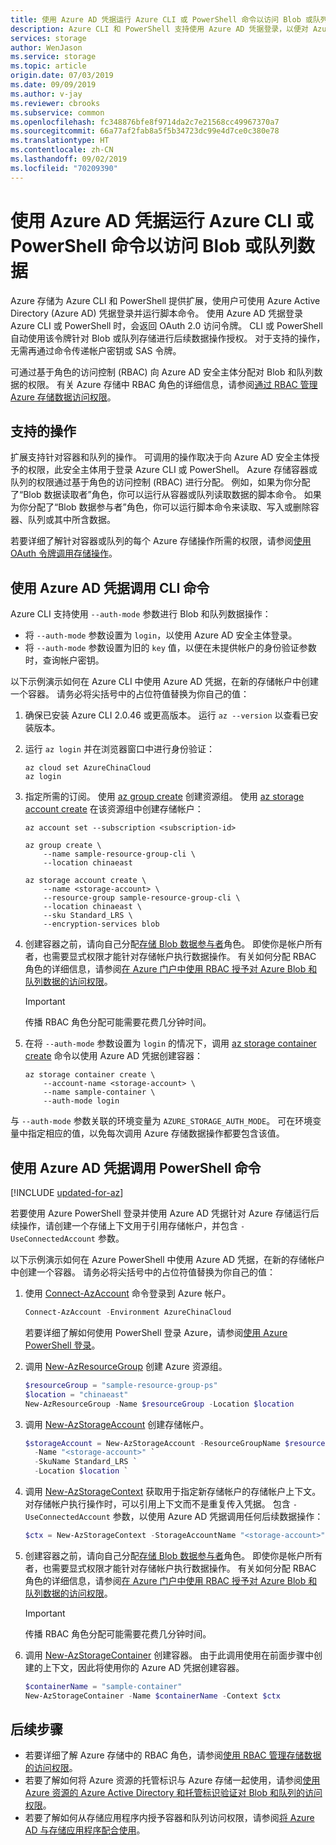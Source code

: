 ```yaml
---
title: 使用 Azure AD 凭据运行 Azure CLI 或 PowerShell 命令以访问 Blob 或队列数据 | Microsoft Docs
description: Azure CLI 和 PowerShell 支持使用 Azure AD 凭据登录，以便对 Azure 存储 Blob 和队列数据运行命令。 针对该会话提供了一个访问令牌，该访问令牌用于授权调用操作。 权限取决于分配给 Azure AD 安全主体的 RBAC 角色。
services: storage
author: WenJason
ms.service: storage
ms.topic: article
origin.date: 07/03/2019
ms.date: 09/09/2019
ms.author: v-jay
ms.reviewer: cbrooks
ms.subservice: common
ms.openlocfilehash: fc348876bfe8f9714da2c7e21568cc49967370a7
ms.sourcegitcommit: 66a77af2fab8a5f5b34723dc99e4d7ce0c380e78
ms.translationtype: HT
ms.contentlocale: zh-CN
ms.lasthandoff: 09/02/2019
ms.locfileid: "70209390"
---
```

# <a name="run-azure-cli-or-powershell-commands-with-azure-ad-credentials-to-access-blob-or-queue-data"></a>使用 Azure AD 凭据运行 Azure CLI 或 PowerShell 命令以访问 Blob 或队列数据

Azure 存储为 Azure CLI 和 PowerShell 提供扩展，使用户可使用 Azure Active Directory (Azure AD) 凭据登录并运行脚本命令。 使用 Azure AD 凭据登录 Azure CLI 或 PowerShell 时，会返回 OAuth 2.0 访问令牌。 CLI 或 PowerShell 自动使用该令牌针对 Blob 或队列存储进行后续数据操作授权。 对于支持的操作，无需再通过命令传递帐户密钥或 SAS 令牌。

可通过基于角色的访问控制 (RBAC) 向 Azure AD 安全主体分配对 Blob 和队列数据的权限。 有关 Azure 存储中 RBAC 角色的详细信息，请参阅[通过 RBAC 管理 Azure 存储数据访问权限](storage-auth-aad-rbac.md)。

## <a name="supported-operations"></a>支持的操作

扩展支持针对容器和队列的操作。 可调用的操作取决于向 Azure AD 安全主体授予的权限，此安全主体用于登录 Azure CLI 或 PowerShell。 Azure 存储容器或队列的权限通过基于角色的访问控制 (RBAC) 进行分配。 例如，如果为你分配了“Blob 数据读取者”角色，你可以运行从容器或队列读取数据的脚本命令。  如果为你分配了“Blob 数据参与者”角色，你可以运行脚本命令来读取、写入或删除容器、队列或其中所含数据。  

若要详细了解针对容器或队列的每个 Azure 存储操作所需的权限，请参阅[使用 OAuth 令牌调用存储操作](https://docs.microsoft.com/rest/api/storageservices/authenticate-with-azure-active-directory#call-storage-operations-with-oauth-tokens)。  

## <a name="call-cli-commands-using-azure-ad-credentials"></a>使用 Azure AD 凭据调用 CLI 命令

Azure CLI 支持使用 `--auth-mode` 参数进行 Blob 和队列数据操作：

- 将 `--auth-mode` 参数设置为 `login`，以使用 Azure AD 安全主体登录。
- 将 `--auth-mode` 参数设置为旧的 `key` 值，以便在未提供帐户的身份验证参数时，查询帐户密钥。 

以下示例演示如何在 Azure CLI 中使用 Azure AD 凭据，在新的存储帐户中创建一个容器。 请务必将尖括号中的占位符值替换为你自己的值： 

1. 确保已安装 Azure CLI 2.0.46 或更高版本。 运行 `az --version` 以查看已安装版本。

1. 运行 `az login` 并在浏览器窗口中进行身份验证： 

    ```azurecli
    az cloud set AzureChinaCloud
    az login
    ```

1. 指定所需的订阅。 使用 [az group create](/cli/group?view=azure-cli-latest#az-group-create) 创建资源组。 使用 [az storage account create](/cli/storage/account?view=azure-cli-latest#az-storage-account-create) 在该资源组中创建存储帐户： 

    ```azurecli
    az account set --subscription <subscription-id>

    az group create \
        --name sample-resource-group-cli \
        --location chinaeast

    az storage account create \
        --name <storage-account> \
        --resource-group sample-resource-group-cli \
        --location chinaeast \
        --sku Standard_LRS \
        --encryption-services blob
    ```

1. 创建容器之前，请向自己分配[存储 Blob 数据参与者](../../role-based-access-control/built-in-roles.md#storage-blob-data-contributor)角色。 即使你是帐户所有者，也需要显式权限才能针对存储帐户执行数据操作。 有关如何分配 RBAC 角色的详细信息，请参阅[在 Azure 门户中使用 RBAC 授予对 Azure Blob 和队列数据的访问权限](storage-auth-aad-rbac.md)。

    > [!IMPORTANT]
    > 传播 RBAC 角色分配可能需要花费几分钟时间。

1. 在将 `--auth-mode` 参数设置为 `login` 的情况下，调用 [az storage container create](/cli/storage/container?view=azure-cli-latest#az-storage-container-create) 命令以使用 Azure AD 凭据创建容器：

    ```azurecli
    az storage container create \ 
        --account-name <storage-account> \ 
        --name sample-container \
        --auth-mode login
    ```

与 `--auth-mode` 参数关联的环境变量为 `AZURE_STORAGE_AUTH_MODE`。 可在环境变量中指定相应的值，以免每次调用 Azure 存储数据操作都要包含该值。

## <a name="call-powershell-commands-using-azure-ad-credentials"></a>使用 Azure AD 凭据调用 PowerShell 命令

[!INCLUDE [updated-for-az](../../../includes/updated-for-az.md)]

若要使用 Azure PowerShell 登录并使用 Azure AD 凭据针对 Azure 存储运行后续操作，请创建一个存储上下文用于引用存储帐户，并包含 `-UseConnectedAccount` 参数。

以下示例演示如何在 Azure PowerShell 中使用 Azure AD 凭据，在新的存储帐户中创建一个容器。 请务必将尖括号中的占位符值替换为你自己的值：

1. 使用 [Connect-AzAccount](https://docs.microsoft.com/powershell/module/az.accounts/connect-azaccount) 命令登录到 Azure 帐户。

    ```powershell
    Connect-AzAccount -Environment AzureChinaCloud
    ```

    若要详细了解如何使用 PowerShell 登录 Azure，请参阅[使用 Azure PowerShell 登录](https://docs.microsoft.com/powershell/azure/authenticate-azureps)。

1. 调用 [New-AzResourceGroup](https://docs.microsoft.com/powershell/module/az.resources/new-azresourcegroup) 创建 Azure 资源组。 

    ```powershell
    $resourceGroup = "sample-resource-group-ps"
    $location = "chinaeast"
    New-AzResourceGroup -Name $resourceGroup -Location $location
    ```

1. 调用 [New-AzStorageAccount](https://docs.microsoft.com/powershell/module/az.storage/new-azstorageaccount) 创建存储帐户。

    ```powershell
    $storageAccount = New-AzStorageAccount -ResourceGroupName $resourceGroup `
      -Name "<storage-account>" `
      -SkuName Standard_LRS `
      -Location $location `
    ```

1. 调用 [New-AzStorageContext](https://docs.microsoft.com/powershell/module/az.storage/new-azstoragecontext) 获取用于指定新存储帐户的存储帐户上下文。 对存储帐户执行操作时，可以引用上下文而不是重复传入凭据。 包含 `-UseConnectedAccount` 参数，以使用 Azure AD 凭据调用任何后续数据操作：

    ```powershell
    $ctx = New-AzStorageContext -StorageAccountName "<storage-account>" -UseConnectedAccount
    ```

1. 创建容器之前，请向自己分配[存储 Blob 数据参与者](../../role-based-access-control/built-in-roles.md#storage-blob-data-contributor)角色。 即使你是帐户所有者，也需要显式权限才能针对存储帐户执行数据操作。 有关如何分配 RBAC 角色的详细信息，请参阅[在 Azure 门户中使用 RBAC 授予对 Azure Blob 和队列数据的访问权限](storage-auth-aad-rbac.md)。

    > [!IMPORTANT]
    > 传播 RBAC 角色分配可能需要花费几分钟时间。

1. 调用 [New-AzStorageContainer](https://docs.microsoft.com/powershell/module/az.storage/new-azstoragecontainer) 创建容器。 由于此调用使用在前面步骤中创建的上下文，因此将使用你的 Azure AD 凭据创建容器。 

    ```powershell
    $containerName = "sample-container"
    New-AzStorageContainer -Name $containerName -Context $ctx
    ```

## <a name="next-steps"></a>后续步骤

- 若要详细了解 Azure 存储中的 RBAC 角色，请参阅[使用 RBAC 管理存储数据的访问权限](storage-auth-aad-rbac.md)。
- 若要了解如何将 Azure 资源的托管标识与 Azure 存储一起使用，请参阅[使用 Azure 资源的 Azure Active Directory 和托管标识验证对 Blob 和队列的访问权限](storage-auth-aad-msi.md)。
- 若要了解如何从存储应用程序内授予容器和队列访问权限，请参阅[将 Azure AD 与存储应用程序配合使用](storage-auth-aad-app.md)。
